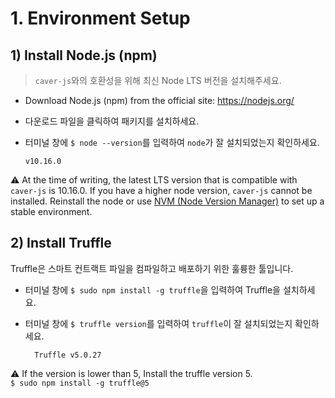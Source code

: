 # 1. Environment Setup

## 1\) Install Node.js \(npm\)

> `caver-js`와의 호환성을 위해 최신 Node LTS 버전을 설치해주세요.

* Download Node.js \(npm\) from the official site: <https://nodejs.org/>
* 다운로드 파일을 클릭하여 패키지를 설치하세요.
* 터미널 창에 `$ node --version`를 입력하여 `node`가 잘 설치되었는지 확인하세요.
    
    ```text
    v10.16.0
    ```

⚠ At the time of writing, the latest LTS version that is compatible with `caver-js` is 10.16.0. If you have a higher node version, `caver-js` cannot be installed. Reinstall the node or use [NVM \(Node Version Manager\)](https://github.com/nvm-sh/nvm) to set up a stable environment.

## 2\) Install Truffle

Truffle은 스마트 컨트랙트 파일을 컴파일하고 배포하기 위한 훌륭한 툴입니다.

* 터미널 창에 `$ sudo npm install -g truffle`을 입력하여 Truffle을 설치하세요.
* 터미널 창에 `$ truffle version`를 입력하여 `truffle`이 잘 설치되었는지 확인하세요.
    
    ```text
      Truffle v5.0.27
    ```

⚠ If the version is lower than 5, Install the truffle version 5.  
`$ sudo npm install -g truffle@5`